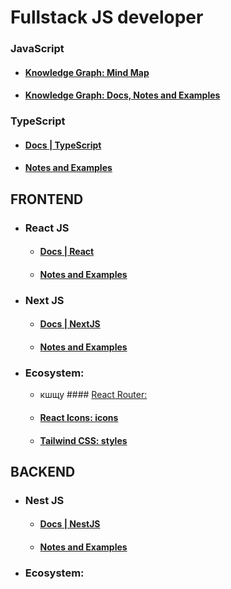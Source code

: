 # Fullstack JS developer

### JavaScript
- #### [Knowledge Graph: Mind Map](https://jeankei.github.io/graphJS/)
- #### [Knowledge Graph: Docs, Notes and Examples](/examples/js.md)

### TypeScript
- #### [Docs | TypeScript](https://www.typescriptlang.org/docs/)
- #### [Notes and Examples](/examples/ts.md)

## FRONTEND

- ### React JS
    - #### [Docs | React](https://react.dev/learn)
    - #### [Notes and Examples](/examples/react.md)

- ### Next JS
    - #### [Docs | NextJS](https://nextjs.org/docs)
    - #### [Notes and Examples](/examples/next.md)

- ### Ecosystem:

    - кшщу #### [React Router:](https://reactrouter.com/en/main)
    - #### [React Icons: icons](https://react-icons.github.io/react-icons/)
    - #### [Tailwind CSS: styles](/examples/react.md)

## BACKEND

- ### Nest JS
    - #### [Docs | NestJS](https://docs.nestjs.com/)
    - #### [Notes and Examples](/examples/nest.md)
    
- ### Ecosystem:
